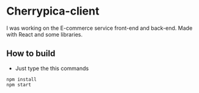 # Cherrypica-client
I was working on the E-commerce service front-end and back-end.
Made with React and some libraries.

## How to build
* Just type the this commands
```text
npm install
npm start
```